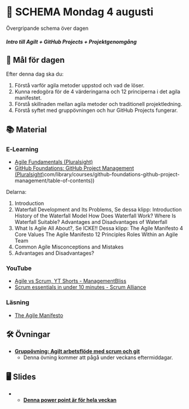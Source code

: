 # 📅 SCHEMA Mondag 4 augusti

Övergripande schema över dagen

##### Intro till Agilt + GitHub Projects + Projektgenomgång

## 🎯 Mål för dagen

Efter denna dag ska du:
1. Förstå varför agila metoder uppstod och vad de löser.
2. Kunna redogöra för de 4 värderingarna och 12 principerna i det agila manifestet.
3. Förstå skillnaden mellan agila metoder och traditionell projektledning.
4. Förstå syftet med gruppövningen och hur GitHub Projects fungerar.


## 📚 Material

### E‑Learning
* [Agile Fundamentals (Pluralsight)](https://app.pluralsight.com/library/courses/agile-fundamentals/table-of-contents)
* [GitHub Foundations: GitHub Project Management (Pluralsight)](https://app.pluralsight.com/library/courses/github-foundations-github-project-management/table-of-contents)com/library/courses/github-foundations-github-project-management/table-of-contents)) 

Delarna:
1. Introduction
2. Waterfall Development and Its Problems, Se dessa klipp:
Introduction
History of the Waterfall Model
How Does Waterfall Work?
Where Is Waterfall Suitable?
Advantages and Disadvantages of Waterfall
3. What Is Agile All About?, Se ICKE!! Dessa klipp:
The Agile Manifesto 4 Core Values
The Agile Manifesto 12 Principles
Roles Within an Agile Team
4. Common Agile Misconceptions and Mistakes 
5. Advantages and Disadvantages?

### YouTube
* [Agile vs Scrum, YT Shorts - ManagementBliss](https://youtube.com/shorts/I_2z_WQB6X0?si=uqOVyZ40EUc-XHnH)
* [Scrum essentials in under 10 minutes - Scrum Alliance](https://youtu.be/RtQ3tpq-RuE?si=voVwnIJUVUOJqHJY)

### Läsning
* [The Agile Manifesto](https://agilemanifesto.org/iso/sv/manifesto.html)

## 🛠️ Övningar
* [**Gruppövning: Agilt arbetsflöde med scrum och git**](https://github.com/Lexicon-frontend-2025/agila-metoder_gruppuppgift/blob/main/README.md)
  * Denna övning kommer att pågå under veckans eftermiddagar.

## 🖥️ Slides
* * [**Denna power point är för hela veckan**](https://docs.google.com/presentation/d/1saJDfsGqTOppkWu8JhHIVymtMRJIqlWXgAGR6BVuo_U/edit?usp=sharing)
